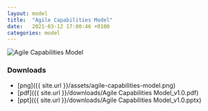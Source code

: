 ```yaml
---
layout: model
title:  "Agile Capabilities Model"
date:   2021-03-12 17:00:46 +0100
categories: model
---
```


![Agile Capabilities Model](/assets/agile-capabilities-model.png)

### Downloads
* [png]({{ site.url }}/assets/agile-capabilities-model.png)
* [pdf]({{ site.url }}/downloads/Agile Capabilities Model_v1.0.pdf)
* [ppt]({{ site.url }}/downloads/Agile Capabilities Model_v1.0.pptx)
